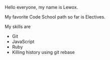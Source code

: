 Hello everyone, my name is Lewox.

My favorite Code School path so far is Electives.

My skills are
* Git
* JavaScript
* Ruby
* Killing history using git rebase